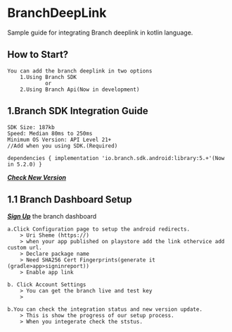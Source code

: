 # BranchDeepLink
Sample guide for integrating Branch deeplink in kotlin language.

## How to Start?
    You can add the branch deeplink in two options
        1.Using Branch SDK
                or
        2.Using Branch Api(Now in development)

## 1.Branch SDK Integration Guide
    SDK Size: 187kb
    Speed: Median 80ms to 250ms
    Minimum OS Version: API Level 21+
    //Add when you using SDK.(Required)

    dependencies { implementation 'io.branch.sdk.android:library:5.+'(Now in 5.2.0) }
[***Check New Version***](https://help.branch.io/developers-hub/docs/android-version-history)

## 1.1 Branch Dashboard Setup
[***Sign Up***](https://dashboard.branch.io/) the branch dashboard

    a.Click Configuration page to setup the android redirects.
        > Uri Sheme (https://)
        > when your app published on playstore add the link othervice add custom url.
        > Declare package name
        > Need SHA256 Cert Fingerprints(generate it (gradle>app>signinreport))
        > Enable app link

    b. Click Account Settings
        > You can get the branch live and test key
        > 

    b.You can check the integration status and new version update.
        > This is show the progress of our setup process.
        > When you integerate check the ststus.






